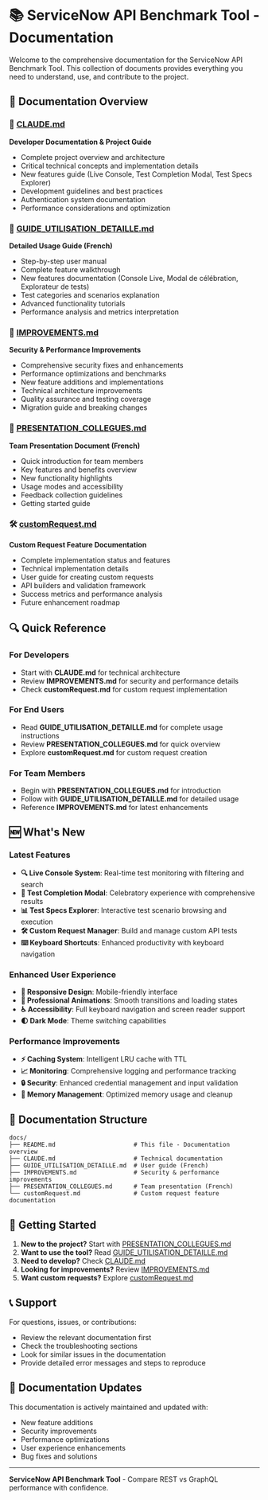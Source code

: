 # 📚 ServiceNow API Benchmark Tool - Documentation

Welcome to the comprehensive documentation for the ServiceNow API Benchmark Tool. This collection of documents provides everything you need to understand, use, and contribute to the project.

## 📖 Documentation Overview

### 🔧 [CLAUDE.md](./CLAUDE.md)
**Developer Documentation & Project Guide**
- Complete project overview and architecture
- Critical technical concepts and implementation details
- New features guide (Live Console, Test Completion Modal, Test Specs Explorer)
- Development guidelines and best practices
- Authentication system documentation
- Performance considerations and optimization

### 🎯 [GUIDE_UTILISATION_DETAILLE.md](./GUIDE_UTILISATION_DETAILLE.md)
**Detailed Usage Guide (French)**
- Step-by-step user manual
- Complete feature walkthrough
- New features documentation (Console Live, Modal de célébration, Explorateur de tests)
- Test categories and scenarios explanation
- Advanced functionality tutorials
- Performance analysis and metrics interpretation

### 🚀 [IMPROVEMENTS.md](./IMPROVEMENTS.md)
**Security & Performance Improvements**
- Comprehensive security fixes and enhancements
- Performance optimizations and benchmarks
- New feature additions and implementations
- Technical architecture improvements
- Quality assurance and testing coverage
- Migration guide and breaking changes

### 👥 [PRESENTATION_COLLEGUES.md](./PRESENTATION_COLLEGUES.md)
**Team Presentation Document (French)**
- Quick introduction for team members
- Key features and benefits overview
- New functionality highlights
- Usage modes and accessibility
- Feedback collection guidelines
- Getting started guide

### 🛠️ [customRequest.md](./customRequest.md)
**Custom Request Feature Documentation**
- Complete implementation status and features
- Technical implementation details
- User guide for creating custom requests
- API builders and validation framework
- Success metrics and performance analysis
- Future enhancement roadmap

## 🔍 Quick Reference

### **For Developers**
- Start with **CLAUDE.md** for technical architecture
- Review **IMPROVEMENTS.md** for security and performance details
- Check **customRequest.md** for custom request implementation

### **For End Users**
- Read **GUIDE_UTILISATION_DETAILLE.md** for complete usage instructions
- Review **PRESENTATION_COLLEGUES.md** for quick overview
- Explore **customRequest.md** for custom request creation

### **For Team Members**
- Begin with **PRESENTATION_COLLEGUES.md** for introduction
- Follow with **GUIDE_UTILISATION_DETAILLE.md** for detailed usage
- Reference **IMPROVEMENTS.md** for latest enhancements

## 🆕 What's New

### **Latest Features**
- **🔍 Live Console System**: Real-time test monitoring with filtering and search
- **🎉 Test Completion Modal**: Celebratory experience with comprehensive results
- **📊 Test Specs Explorer**: Interactive test scenario browsing and execution
- **🛠️ Custom Request Manager**: Build and manage custom API tests
- **⌨️ Keyboard Shortcuts**: Enhanced productivity with keyboard navigation

### **Enhanced User Experience**
- **📱 Responsive Design**: Mobile-friendly interface
- **🎨 Professional Animations**: Smooth transitions and loading states
- **♿ Accessibility**: Full keyboard navigation and screen reader support
- **🌓 Dark Mode**: Theme switching capabilities

### **Performance Improvements**
- **⚡ Caching System**: Intelligent LRU cache with TTL
- **📈 Monitoring**: Comprehensive logging and performance tracking
- **🔒 Security**: Enhanced credential management and input validation
- **🧹 Memory Management**: Optimized memory usage and cleanup

## 🔄 Documentation Structure

```
docs/
├── README.md                      # This file - Documentation overview
├── CLAUDE.md                      # Technical documentation
├── GUIDE_UTILISATION_DETAILLE.md  # User guide (French)
├── IMPROVEMENTS.md                # Security & performance improvements
├── PRESENTATION_COLLEGUES.md      # Team presentation (French)
└── customRequest.md               # Custom request feature documentation
```

## 🎯 Getting Started

1. **New to the project?** Start with [PRESENTATION_COLLEGUES.md](./PRESENTATION_COLLEGUES.md)
2. **Want to use the tool?** Read [GUIDE_UTILISATION_DETAILLE.md](./GUIDE_UTILISATION_DETAILLE.md)
3. **Need to develop?** Check [CLAUDE.md](./CLAUDE.md)
4. **Looking for improvements?** Review [IMPROVEMENTS.md](./IMPROVEMENTS.md)
5. **Want custom requests?** Explore [customRequest.md](./customRequest.md)

## 📞 Support

For questions, issues, or contributions:
- Review the relevant documentation first
- Check the troubleshooting sections
- Look for similar issues in the documentation
- Provide detailed error messages and steps to reproduce

## 🔄 Documentation Updates

This documentation is actively maintained and updated with:
- New feature additions
- Security improvements
- Performance optimizations
- User experience enhancements
- Bug fixes and solutions

---

**ServiceNow API Benchmark Tool** - Compare REST vs GraphQL performance with confidence.